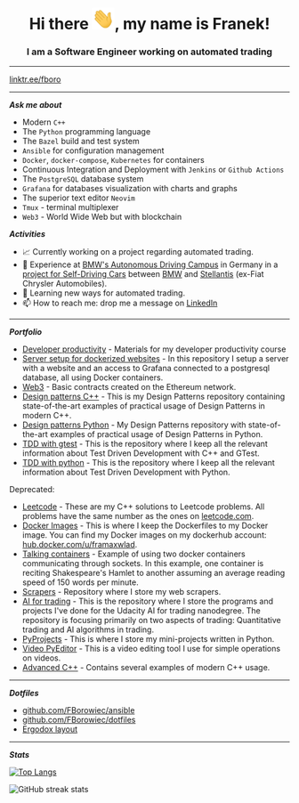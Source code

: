 <h1 align="center">Hi there <img src="https://raw.githubusercontent.com/ABSphreak/ABSphreak/master/gifs/Hi.gif" width="40px" />, my name is Franek!</h1>

<h3 align="center">I am a Software Engineer working on automated trading</h3>

---

[linktr.ee/fboro](https://linktr.ee/fboro)

---

***Ask me about***

* Modern `C++`
* The `Python` programming language
* The `Bazel` build and test system
* `Ansible` for configuration management
* `Docker`, `docker-compose`, `Kubernetes` for containers
* Continuous Integration and Deployment with `Jenkins` or `Github Actions`
* The `PostgreSQL` database system
* `Grafana` for databases visualization with charts and graphs
* The superior text editor `Neovim`
* `Tmux` - terminal multiplexer
* `Web3` - World Wide Web but with blockchain

***Activities***

- 📈 Currently working on a project regarding automated trading.
- 🔭 Experience at [BMW's Autonomous Driving Campus](https://www.bmwgroup.com/en/innovation/technologies-and-mobility/autonomes-fahren/campus.html) in Germany in a [project for Self-Driving Cars](https://www.motorauthority.com/news/1112146_fca-joins-bmw-mobileye-and-intel-s-self-driving-car-alliance) between [BMW](https://www.bmwgroup.com/en.html) and [Stellantis](https://www.stellantis.com/en) (ex-Fiat Chrysler Automobiles).
- 🌱 Learning new ways for automated trading.
- 📫 How to reach me: drop me a message on [LinkedIn](https://www.linkedin.com/in/franekborowiec/)

---

***Portfolio***

- [Developer productivity](https://github.com/FBorowiec/developer_productivity) - Materials for my developer productivity course
- [Server setup for dockerized websites](https://github.com/FBorowiec/server_setup_for_websites_using_docker) - In this repository I setup a server with a website and an access to Grafana connected to a postgresql database, all using Docker containers.
- [Web3](https://github.com/FBorowiec/web3) - Basic contracts created on the Ethereum network.
- [Design patterns C++](https://github.com/FBorowiec/design_patterns_cpp) - This is my Design Patterns repository containing state-of-the-art examples of practical usage of Design Patterns in modern C++.
- [Design patterns Python](https://github.com/FBorowiec/design_patterns_python) - My Design Patterns repository with state-of-the-art examples of practical usage of Design Patterns in Python.
- [TDD with gtest](https://github.com/FBorowiec/tdd_with_gtest) - This is the repository where I keep all the relevant information about Test Driven Development with C++ and GTest.
- [TDD with python](https://github.com/FBorowiec/tdd_with_python) - This is the repository where I keep all the relevant information about Test Driven Development with Python.

Deprecated:

- [Leetcode](https://github.com/FBorowiec/leetcode) - These are my C++ solutions to Leetcode problems. All problems have the same number as the ones on [leetcode.com](https://leetcode.com/).
- [Docker Images](https://github.com/FBorowiec/docker_images) - This is where I keep the Dockerfiles to my Docker image. You can find my Docker images on my dockerhub account: [hub.docker.com/u/framaxwlad](hub.docker.com/u/framaxwlad).
- [Talking containers](https://github.com/FBorowiec/talking_containers) - Example of using two docker containers communicating through sockets. In this example, one container is reciting Shakespeare's Hamlet to another assuming an average reading speed of 150 words per minute.
- [Scrapers](https://github.com/FBorowiec/scrapers) - Repository where I store my web scrapers.
- [AI for trading](https://github.com/FBorowiec/ai_for_trading) - This is the repository where I store the programs and projects I've done for the Udacity AI for trading nanodegree. The repository is focusing primarily on two aspects of trading: Quantitative trading and AI algorithms in trading.
- [PyProjects](https://github.com/FBorowiec/py_projects) - This is where I store my mini-projects written in Python.
- [Video PyEditor](https://github.com/FBorowiec/video_pyeditor) - This is a video editing tool I use for simple operations on videos.
- [Advanced C++](https://github.com/FBorowiec/advanced_cpp) - Contains several examples of modern C++ usage.

---

***Dotfiles***

* [github.com/FBorowiec/ansible](https://github.com/FBorowiec/ansible)
* [github.com/FBorowiec/dotfiles](https://github.com/FBorowiec/dotfiles)
* [Ergodox layout](https://configure.zsa.io/ergodox-ez/layouts/3wy7r/latest/0)

---

***Stats***

[![Top Langs](https://github-readme-stats.vercel.app/api/top-langs/?username=FBorowiec&show_icons=true&hide=jupyter%20notebook,shell&layout=compact)](https://github.com/anuraghazra/github-readme-stats)

![GitHub streak stats](https://github-readme-streak-stats.herokuapp.com/?user=FBorowiec)
